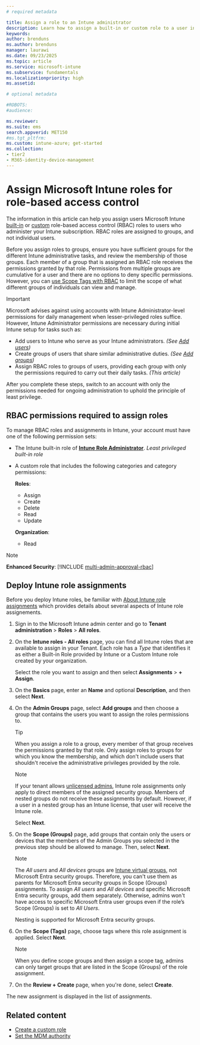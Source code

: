 ```yaml
---
# required metadata

title: Assign a role to an Intune administrator
description: Learn how to assign a built-in or custom role to a user in Microsoft Intune.
keywords:
author: brenduns
ms.author: brenduns
manager: laurawi
ms.date: 09/23/2025
ms.topic: article
ms.service: microsoft-intune
ms.subservice: fundamentals
ms.localizationpriority: high
ms.assetid: 

# optional metadata

#ROBOTS:
#audience:

ms.reviewer:
ms.suite: ems
search.appverid: MET150
#ms.tgt_pltfrm:
ms.custom: intune-azure; get-started
ms.collection:
- tier2
- M365-identity-device-management
---
```


# Assign  Microsoft Intune roles for role-based access control

The information in this article can help you assign users Microsoft Intune [built-in](role-based-access-control.md#built-in-roles) or [custom](create-custom-role.md) role-based access control (RBAC) roles to users who administer your Intune subscription. RBAC roles are assigned to groups, and not individual users.

Before you assign roles to groups, ensure you have sufficient groups for the different Intune administrative tasks, and review the membership of those groups. Each member of a group that is assigned an RBAC role receives the permissions granted by that role. Permissions from multiple groups are cumulative for a user and there are no options to deny specific permissions. However, you can [use Scope Tags with RBAC](../fundamentals/scope-tags.md) to limit the scope of what different groups of individuals can view and manage.

> [!IMPORTANT]  
> Microsoft advises against using accounts with Intune Administrator-level permissions for daily management when lesser-privileged roles suffice. However, Intune Administrator permissions are necessary during initial Intune setup for tasks such as:  
>
> - Add users to Intune who serve as your Intune administrators. *(See [Add users](../fundamentals/users-add.md))*
> - Create groups of users that share similar administrative duties. *(See [Add groups](../fundamentals/groups-add.md))*
> - Assign RBAC roles to groups of users, providing each group with only the permissions required to carry out their daily tasks. *(This article)*  
>
> After you complete these steps, switch to an account with only the permissions needed for ongoing administration to uphold the principle of least privilege.

## RBAC permissions required to assign roles

To manage RBAC roles and assignments in Intune, your account must have one of the following permission sets:

- The Intune built-in role of [**Intune Role Administrator**](../fundamentals/role-based-access-control.md#built-in-roles). *Least privileged built-in role*
- A custom role that includes the following categories and category permissions:

  **Roles**:  
  - Assign
  - Create
  - Delete
  - Read
  - Update

  **Organization**:  
  - Read

> [!NOTE]
> **Enhanced Security**: [!INCLUDE [multi-admin-approval-rbac](../includes/multi-admin-approval-rbac.md)]

## Deploy Intune role assignments

Before you deploy Intune roles, be familiar with [About Intune role assignments](../fundamentals/role-based-access-control.md#about-intune-role-assignments) which provides details about several aspects of Intune role assignements.

1. Sign in to the Microsoft Intune admin center and go to **Tenant administration** > **Roles** > **All roles**.

2. On the **Intune roles - All roles** page, you can find all Intune roles that are available to assign in your Tenant. Each role has a *Type* that identifies it as either a Built-in Role provided by Intune or a Custom Intune role created by your organization. 

   Select the role you want to assign and then select **Assignments** > **+ Assign**.

3. On the **Basics** page, enter an **Name** and optional **Description**, and then select  **Next**.

4. On the **Admin Groups** page, select **Add groups** and then choose a group that contains the users you want to assign the roles permissions to.

   > [!TIP]  
   > When you assign a role to a group, every member of that group receives the permissions granted by that role. Only assign roles to groups for which you know the membership, and which don't include users that shouldn't receive the administrative privileges provided by the role.

   > [!NOTE]  
   > If your tenant allows [unlicensed admins](../fundamentals/unlicensed-admins.md), Intune role assignments only apply to direct members of the assigned security group. Members of nested groups do not receive these assignments by default. However, if a user in a nested group has an Intune license, that user will receive the Intune role.

   Select **Next**.

5. On the **Scope (Groups)** page, add groups that contain only the users or devices that the members of the Admin Groups you selected in the previous step should be allowed to manage. Then, select **Next**.

   > [!NOTE]  
   > The *All users* and *All devices* groups are [Intune virtual groups](groups-add.md#the-intune-all-users-and-all-devices-groups), not Microsoft Entra security groups. Therefore, you can't use them as parents for Microsoft Entra security groups in Scope (Groups) assignments. To assign  *All users* and *All devices* and specific Microsoft Entra security groups, add them separately. Otherwise, admins won't have access to specific Microsoft Entra user groups even if the role’s Scope (Groups) is set to *All Users*.
   >
   > Nesting is supported for Microsoft Entra security groups.

6. On the **Scope (Tags)** page, choose tags where this role assignment is applied. Select **Next**.

   > [!NOTE]  
   > When you define scope groups and then assign a scope tag, admins can only target groups that are listed in the Scope (Groups) of the role assignment.

7. On the **Review + Create** page, when you're done, select **Create**. 

The new assignment is displayed in the list of assignments.

## Related content

- [Create a custom role](../fundamentals/create-custom-role.md)
- [Set the MDM authority](../fundamentals/mdm-authority-set.md)

